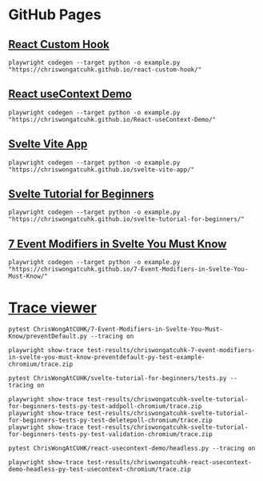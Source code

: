 # GitHub Pages
## [React Custom Hook](https://github.com/ChrisWongAtCUHK/react-custom-hook)
```
playwright codegen --target python -o example.py "https://chriswongatcuhk.github.io/react-custom-hook/"
```

## [React useContext Demo](https://github.com/ChrisWongAtCUHK/React-useContext-Demo)
```
playwright codegen --target python -o example.py "https://chriswongatcuhk.github.io/React-useContext-Demo/"
```

## [Svelte Vite App](https://github.com/ChrisWongAtCUHK/svelte-vite-app)
```
playwright codegen --target python -o example.py "https://chriswongatcuhk.github.io/svelte-vite-app/"
```

## [Svelte Tutorial for Beginners](https://github.com/ChrisWongAtCUHK/svelte-tutorial-for-beginners)
```
playwright codegen --target python -o example.py "https://chriswongatcuhk.github.io/svelte-tutorial-for-beginners/"
```

## [7 Event Modifiers in Svelte You Must Know](https://github.com/ChrisWongAtCUHK/7-Event-Modifiers-in-Svelte-You-Must-Know)
```
playwright codegen --target python -o example.py "https://chriswongatcuhk.github.io/7-Event-Modifiers-in-Svelte-You-Must-Know/"
```

# [Trace viewer](https://playwright.dev/python/docs/trace-viewer)
```
pytest ChrisWongAtCUHK/7-Event-Modifiers-in-Svelte-You-Must-Know/preventDefault.py --tracing on 
```
```
playwright show-trace test-results/chriswongatcuhk-7-event-modifiers-in-svelte-you-must-know-preventdefault-py-test-example-chromium/trace.zip
```

```
pytest ChrisWongAtCUHK/svelte-tutorial-for-beginners/tests.py --tracing on 
```
```
playwright show-trace test-results/chriswongatcuhk-svelte-tutorial-for-beginners-tests-py-test-addpoll-chromium/trace.zip
playwright show-trace test-results/chriswongatcuhk-svelte-tutorial-for-beginners-tests-py-test-deletepoll-chromium/trace.zip
playwright show-trace test-results/chriswongatcuhk-svelte-tutorial-for-beginners-tests-py-test-validation-chromium/trace.zip
```

```
pytest ChrisWongAtCUHK/react-usecontext-demo/headless.py --tracing on 
```
```
playwright show-trace test-results/chriswongatcuhk-react-usecontext-demo-headless-py-test-usecontext-chromium/trace.zip
```